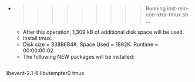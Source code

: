 * >>>>>>>>> Running inst-min-con-xtra-tmux.sh ...
  * After this operation, 1,309 kB of additional disk space will be used.
  * Install tmux.
  * Disk size = 3389684K. Space Used = 1892K. Runtime = 00:00:00:02.
  * The following NEW packages will be installed:
  ```bash
libevent-2.1-6 libutempter0 tmux
  ```
